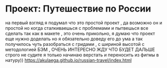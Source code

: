 # Проект: Путешествие по России
на первый взгляд я подумал что это простой проект , да возможно он и простой 
но когда сталкиваешься с проблемами и пытвешься все сделать так как в макете , это очень прикольно, я думаю что проект еще нужно доделать но я обязательно доведу его до ума 
а так получилось чуть разобраться с гридами , с шириной высотой с методологией БЭМ , ОЧЕНЬ ИНТЕРЕСНО ЖДУ ЧТО БУДЕТ ДАЛЬШЕ 
строго не судите я только начинаю верстать и переносить из фигмы в натуру))
https://akulaega.github.io/russian-travel/index.html
